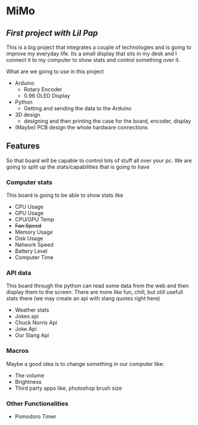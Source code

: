 # MiMo
## _First project with Lil Pap_

This is a big project that integrates a couple of technologies and is going to improve my everyday life. Its a small display that sits in my desk and I connect it to my computer to show stats and control something over it.

What are we going to use in this project
- Arduino
  - Rotary Encoder
  - 0.96 OLED Display
- Python
  - Getting and sending the data to the Arduino
- 3D design 
  - designing and then printing the case for the board, encoder, display
- (Maybe) PCB design the whole hardware connections

## Features
So that board will be capable to control lots of stuff all over your pc. We are going to split up the stats/capabilities that is going to have

### Computer stats
This board is going to be able to show stats like
- CPU Usage
- GPU Usage
- CPU/GPU Temp
- ~~Fan Speed~~
- Memory Usage
- Disk Usage
- Network Speed
- Battery Level
- Computer Time

### API data
This board through the python can read some data from the web and then display them to the screen. There are more like fun, chill, but still usefull stats there (we may create an api with slang quotes right here)
- Weather stats
- Jokes api
- Chuck Norris Api
- Joke Api
- Our Slang Api

### Macros
Maybe a good idea is to change something in our computer like:
- The volume
- Brightness
- Third party apps like, photoshop brush size

### Other Functionalities
- Pomodoro Timer
